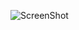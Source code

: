 ![ScreenShot](https://images-blogger-opensocial.googleusercontent.com/gadgets/proxy?url=http%3A%2F%2F1.bp.blogspot.com%2F-2BUx6EfoJzU%2FUpxUtysrX2I%2FAAAAAAAAAOQ%2FqbuR74BTIgQ%2Fs1600%2Fdevice-2013-12-02-150913.png&container=blogger&gadget=a&rewriteMime=image%2F*)
